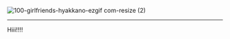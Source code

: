 ![100-girlfriends-hyakkano-ezgif com-resize (2)](https://github.com/Ronybtw/Ronybtw/assets/88377661/5ab7305d-2b49-4adc-adb2-27e8271cf998)
***

Hiii!!!!



<!--
**Ronybtw/Ronybtw** is a ✨ _special_ ✨ repository because its `README.md` (this file) appears on your GitHub profile.

Here are some ideas to get you started:

- 🔭 I’m currently working on ...
- 🌱 I’m currently learning ...
- 👯 I’m looking to collaborate on ...
- 🤔 I’m looking for help with ...
- 💬 Ask me about ...
- 📫 How to reach me: ...
- 😄 Pronouns: ...
- ⚡ Fun fact: ...
-->

